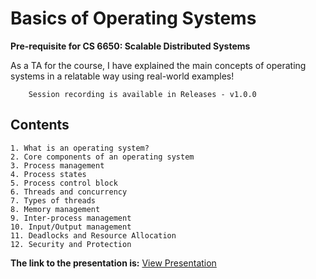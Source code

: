 # Basics of Operating Systems

**Pre-requisite for CS 6650: Scalable Distributed Systems**

As a TA for the course, I have explained the main concepts of operating systems in a relatable way using real-world examples!

        Session recording is available in Releases - v1.0.0

## Contents

    1. What is an operating system?
    2. Core components of an operating system
    3. Process management
    4. Process states
    5. Process control block
    6. Threads and concurrency
    7. Types of threads
    8. Memory management
    9. Inter-process management
    10. Input/Output management
    11. Deadlocks and Resource Allocation
    12. Security and Protection

**The link to the presentation is:** [View Presentation](https://app.presentations.ai/view/JkguOY)


